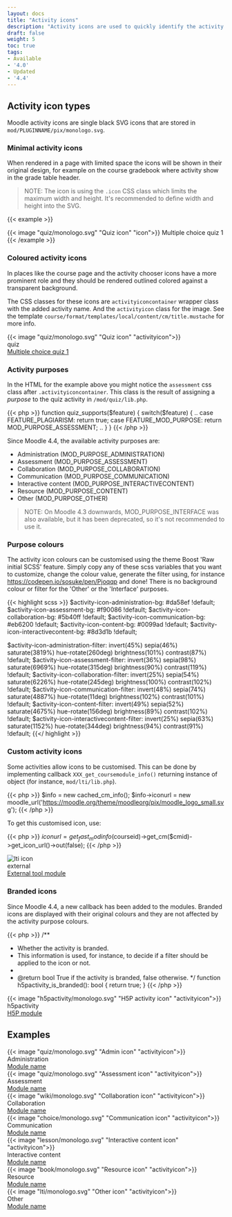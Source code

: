 ```yaml
---
layout: docs
title: "Activity icons"
description: "Activity icons are used to quickly identify the activity types"
draft: false
weight: 5
toc: true
tags:
- Available
- '4.0'
- Updated
- '4.4'
---
```


## Activity icon types

Moodle activity icons are single black SVG icons that are stored in `mod/PLUGINNAME/pix/monologo.svg`.

### Minimal activity icons

When rendered in a page with limited space the icons will be shown in their original design, for example on the course gradebook where activity show in the grade table header.

> NOTE: The icon is using the ```.icon``` CSS class which limits the maximum width and height. It's recommended to define width and height into the SVG.

{{< example >}}
<div class="d-flex mb-3">
    <div class="d-flex border align-items-center p-1">
        {{< image "quiz/monologo.svg" "Quiz icon" "icon">}} Multiple choice quiz 1
    </div>
</div>
{{< /example  >}}

### Coloured activity icons

In places like the course page and the activity chooser icons have a more prominent role and they should be rendered outlined colored against a transparent background.

The CSS classes for these icons are ```activityiconcontainer``` wrapper class with the added activity name. And the ```activityicon``` class for the image. See the template ```course/format/templates/local/content/cm/title.mustache``` for more info.

<div class="media mb-3">
    <div class="activityiconcontainer assessment mr-3">
        {{< image "quiz/monologo.svg" "Quiz icon" "activityicon">}}    </div>
    <div class="media-body align-self-center">
        <div class="text-uppercase small">quiz</div>
        <div class="activityname"><a href="#">Multiple choice quiz 1</a></div>
    </div>
</div>

### Activity purposes

In the HTML for the example above you might notice the ```assessment``` css class after ```.activityiconcontainer```. This class is the result of assigning a *purpose* to the quiz activity in ```/mod/quiz/lib.php```.

{{< php >}}
function quiz_supports($feature) {
    switch($feature) {
        ..
        case FEATURE_PLAGIARISM: return true;
        case FEATURE_MOD_PURPOSE: return MOD_PURPOSE_ASSESSMENT;
        ..
    }
}
{{< /php >}}

Since Moodle 4.4, the available activity purposes are:

* Administration (MOD_PURPOSE_ADMINISTRATION)
* Assessment (MOD_PURPOSE_ASSESSMENT)
* Collaboration (MOD_PURPOSE_COLLABORATION)
* Communication (MOD_PURPOSE_COMMUNICATION)
* Interactive content (MOD_PURPOSE_INTERACTIVECONTENT)
* Resource (MOD_PURPOSE_CONTENT)
* Other (MOD_PURPOSE_OTHER)

> NOTE: On Moodle 4.3 downwards, MOD_PURPOSE_INTERFACE was also available, but it has been deprecated, so it's not recommended to use it.

### Purpose colours

The activity icon colours can be customised using the theme Boost 'Raw initial SCSS' feature. Simply copy any of these scss variables that you want to customize, change the colour value, generate the filter using, for instance https://codepen.io/sosuke/pen/Pjoqqp and done! There is no background colour or filter for the 'Other' or the 'Interface' purposes.

{{< highlight scss >}}
$activity-icon-administration-bg:     #da58ef !default;
$activity-icon-assessment-bg:         #f90086 !default;
$activity-icon-collaboration-bg:      #5b40ff !default;
$activity-icon-communication-bg:      #eb6200 !default;
$activity-icon-content-bg:            #0099ad !default;
$activity-icon-interactivecontent-bg: #8d3d1b !default;

$activity-icon-administration-filter:
    invert(45%) sepia(46%) saturate(3819%) hue-rotate(260deg) brightness(101%) contrast(87%) !default;
$activity-icon-assessment-filter:
    invert(36%) sepia(98%) saturate(6969%) hue-rotate(315deg) brightness(90%) contrast(119%) !default;
$activity-icon-collaboration-filter:
    invert(25%) sepia(54%) saturate(6226%) hue-rotate(245deg) brightness(100%) contrast(102%) !default;
$activity-icon-communication-filter:
    invert(48%) sepia(74%) saturate(4887%) hue-rotate(11deg) brightness(102%) contrast(101%) !default;
$activity-icon-content-filter:
    invert(49%) sepia(52%) saturate(4675%) hue-rotate(156deg) brightness(89%) contrast(102%) !default;
$activity-icon-interactivecontent-filter:
    invert(25%) sepia(63%) saturate(1152%) hue-rotate(344deg) brightness(94%) contrast(91%) !default;
{{</ highlight >}}

### Custom activity icons

Some activities allow icons to be customised. This can be done by implementing callback `XXX_get_coursemodule_info()` returning instance of object (for instance, `mod/lti/lib.php`).

{{< php >}}
$info = new cached_cm_info();
$info->iconurl = new moodle_url('https://moodle.org/theme/moodleorg/pix/moodle_logo_small.svg');
{{< /php >}}

To get this customised icon, use:

{{< php >}}
$iconurl = get_fast_modinfo($courseid)->get_cm($cmid)->get_icon_url()->out(false);
{{< /php >}}

<div class="media mb-3">
    <div class="activityiconcontainer lti mr-3">
        <img alt="lti icon" title="lti icon" src="https://moodle.org/theme/moodleorg/pix/moodle_logo_small.svg" class="activityicon ">    </div>
    <div class="media-body align-self-center">
        <div class="text-uppercase small">external</div>
        <div class="activityname"><a href="#">External tool module</a></div>
    </div>
</div>

### Branded icons

Since Moodle 4.4, a new callback has been added to the modules. Branded icons are displayed with their original colours and they are not affected by the activity purpose colours.

{{< php >}}
/**
 * Whether the activity is branded.
 * This information is used, for instance, to decide if a filter should be applied to the icon or not.
 *
 * @return bool True if the activity is branded, false otherwise.
 */
function h5pactivity_is_branded(): bool {
    return true;
}
{{< /php >}}

<div class="media mb-3">
    <div class="activityiconcontainer mr-3">
        {{< image "h5pactivity/monologo.svg" "H5P activity icon" "activityicon">}}    </div>
    <div class="media-body align-self-center">
        <div class="text-uppercase small">h5pactivity</div>
        <div class="activityname"><a href="#">H5P module</a></div>
    </div>
</div>

## Examples

<div class="media mb-3">
    <div class="activityiconcontainer administration mr-3">
        {{< image "quiz/monologo.svg" "Admin icon" "activityicon">}}    </div>
    <div class="media-body align-self-center">
        <div class="text-uppercase small">Administration</div>
        <div class="activityname"><a href="#">Module name</a></div>
    </div>
</div>

<div class="media mb-3">
    <div class="activityiconcontainer assessment mr-3">
        {{< image "quiz/monologo.svg" "Assessment icon" "activityicon">}}    </div>
    <div class="media-body align-self-center">
        <div class="text-uppercase small">Assessment</div>
        <div class="activityname"><a href="#">Module name</a></div>
    </div>
</div>

<div class="media mb-3">
    <div class="activityiconcontainer collaboration mr-3">
        {{< image "wiki/monologo.svg" "Collaboration icon" "activityicon">}}    </div>
    <div class="media-body align-self-center">
        <div class="text-uppercase small">Collaboration</div>
        <div class="activityname"><a href="#">Module name</a></div>
    </div>
</div>

<div class="media mb-3">
    <div class="activityiconcontainer communication mr-3">
        {{< image "choice/monologo.svg" "Communication icon" "activityicon">}}    </div>
    <div class="media-body align-self-center">
        <div class="text-uppercase small">Communication</div>
        <div class="activityname"><a href="#">Module name</a></div>
    </div>
</div>

<div class="media mb-3">
    <div class="activityiconcontainer interactivecontent mr-3">
        {{< image "lesson/monologo.svg" "Interactive content icon" "activityicon">}}    </div>
    <div class="media-body align-self-center">
        <div class="text-uppercase small">Interactive content</div>
        <div class="activityname"><a href="#">Module name</a></div>
    </div>
</div>

<div class="media mb-3">
    <div class="activityiconcontainer content mr-3">
        {{< image "book/monologo.svg" "Resource icon" "activityicon">}}    </div>
    <div class="media-body align-self-center">
        <div class="text-uppercase small">Resource</div>
        <div class="activityname"><a href="#">Module name</a></div>
    </div>
</div>

<div class="media mb-3">
    <div class="activityiconcontainer mr-3">
        {{< image "lti/monologo.svg" "Other icon" "activityicon">}}    </div>
    <div class="media-body align-self-center">
        <div class="text-uppercase small">Other</div>
        <div class="activityname"><a href="#">Module name</a></div>
    </div>
</div>

